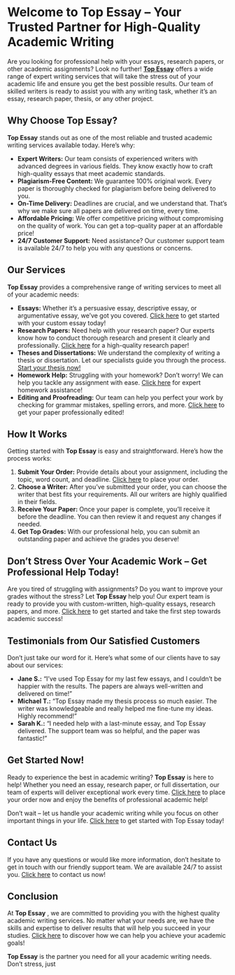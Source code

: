 # Welcome to Top Essay – Your Trusted Partner for High-Quality Academic Writing

Are you looking for professional help with your essays, research papers, or other academic assignments? Look no further! **[Top Essay](https://tinyurl.com/topessay?keyword=top+essay)** offers a wide range of expert writing services that will take the stress out of your academic life and ensure you get the best possible results. Our team of skilled writers is ready to assist you with any writing task, whether it’s an essay, research paper, thesis, or any other project.

## Why Choose Top Essay?

**Top Essay** stands out as one of the most reliable and trusted academic writing services available today. Here’s why:

- **Expert Writers:** Our team consists of experienced writers with advanced degrees in various fields. They know exactly how to craft high-quality essays that meet academic standards.
- **Plagiarism-Free Content:** We guarantee 100% original work. Every paper is thoroughly checked for plagiarism before being delivered to you.
- **On-Time Delivery:** Deadlines are crucial, and we understand that. That’s why we make sure all papers are delivered on time, every time.
- **Affordable Pricing:** We offer competitive pricing without compromising on the quality of work. You can get a top-quality paper at an affordable price!
- **24/7 Customer Support:** Need assistance? Our customer support team is available 24/7 to help you with any questions or concerns.

## Our Services

**Top Essay** provides a comprehensive range of writing services to meet all of your academic needs:

- **Essays:** Whether it’s a persuasive essay, descriptive essay, or argumentative essay, we’ve got you covered. [Click here](https://tinyurl.com/topessay?keyword=top+essay) to get started with your custom essay today!
- **Research Papers:** Need help with your research paper? Our experts know how to conduct thorough research and present it clearly and professionally. [Click here](https://tinyurl.com/topessay?keyword=top+essay) for a high-quality research paper!
- **Theses and Dissertations:** We understand the complexity of writing a thesis or dissertation. Let our specialists guide you through the process. [Start your thesis now!](https://tinyurl.com/topessay?keyword=top+essay)
- **Homework Help:** Struggling with your homework? Don’t worry! We can help you tackle any assignment with ease. [Click here](https://tinyurl.com/topessay?keyword=top+essay) for expert homework assistance!
- **Editing and Proofreading:** Our team can help you perfect your work by checking for grammar mistakes, spelling errors, and more. [Click here](https://tinyurl.com/topessay?keyword=top+essay) to get your paper professionally edited!

## How It Works

Getting started with **Top Essay** is easy and straightforward. Here’s how the process works:

1. **Submit Your Order:** Provide details about your assignment, including the topic, word count, and deadline. [Click here](https://tinyurl.com/topessay?keyword=top+essay) to place your order.
2. **Choose a Writer:** After you’ve submitted your order, you can choose the writer that best fits your requirements. All our writers are highly qualified in their fields.
3. **Receive Your Paper:** Once your paper is complete, you’ll receive it before the deadline. You can then review it and request any changes if needed.
4. **Get Top Grades:** With our professional help, you can submit an outstanding paper and achieve the grades you deserve!

## Don’t Stress Over Your Academic Work – Get Professional Help Today!

Are you tired of struggling with assignments? Do you want to improve your grades without the stress? Let **Top Essay** help you! Our expert team is ready to provide you with custom-written, high-quality essays, research papers, and more. [Click here](https://tinyurl.com/topessay?keyword=top+essay) to get started and take the first step towards academic success!

## Testimonials from Our Satisfied Customers

Don’t just take our word for it. Here’s what some of our clients have to say about our services:

- **Jane S.:** “I’ve used Top Essay for my last few essays, and I couldn’t be happier with the results. The papers are always well-written and delivered on time!”
- **Michael T.:** “Top Essay made my thesis process so much easier. The writer was knowledgeable and really helped me fine-tune my ideas. Highly recommend!”
- **Sarah K.:** “I needed help with a last-minute essay, and Top Essay delivered. The support team was so helpful, and the paper was fantastic!”

## Get Started Now!

Ready to experience the best in academic writing? **Top Essay** is here to help! Whether you need an essay, research paper, or full dissertation, our team of experts will deliver exceptional work every time. [Click here](https://tinyurl.com/topessay?keyword=top+essay) to place your order now and enjoy the benefits of professional academic help!

Don’t wait – let us handle your academic writing while you focus on other important things in your life. [Click here](https://tinyurl.com/topessay?keyword=top+essay) to get started with Top Essay today!

## Contact Us

If you have any questions or would like more information, don’t hesitate to get in touch with our friendly support team. We are available 24/7 to assist you. [Click here](https://tinyurl.com/topessay?keyword=top+essay) to contact us now!

## Conclusion

At **Top Essay** , we are committed to providing you with the highest quality academic writing services. No matter what your needs are, we have the skills and expertise to deliver results that will help you succeed in your studies. [Click here](https://tinyurl.com/topessay?keyword=top+essay) to discover how we can help you achieve your academic goals!

**Top Essay** is the partner you need for all your academic writing needs. Don’t stress, just
